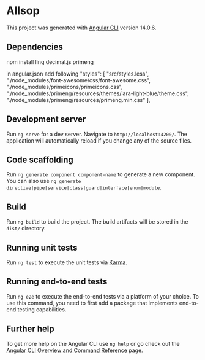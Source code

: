 # Allsop

This project was generated with [Angular CLI](https://github.com/angular/angular-cli) version 14.0.6.

## Dependencies
npm install linq decimal.js primeng

in angular.json add following
"styles": [
              "src/styles.less",
              "./node_modules/font-awesome/css/font-awesome.css",
              "./node_modules/primeicons/primeicons.css",
              "./node_modules/primeng/resources/themes/lara-light-blue/theme.css",
              "./node_modules/primeng/resources/primeng.min.css"
            ],
 


## Development server

Run `ng serve` for a dev server. Navigate to `http://localhost:4200/`. The application will automatically reload if you change any of the source files.

## Code scaffolding

Run `ng generate component component-name` to generate a new component. You can also use `ng generate directive|pipe|service|class|guard|interface|enum|module`.

## Build

Run `ng build` to build the project. The build artifacts will be stored in the `dist/` directory.

## Running unit tests

Run `ng test` to execute the unit tests via [Karma](https://karma-runner.github.io).

## Running end-to-end tests

Run `ng e2e` to execute the end-to-end tests via a platform of your choice. To use this command, you need to first add a package that implements end-to-end testing capabilities.

## Further help

To get more help on the Angular CLI use `ng help` or go check out the [Angular CLI Overview and Command Reference](https://angular.io/cli) page.
